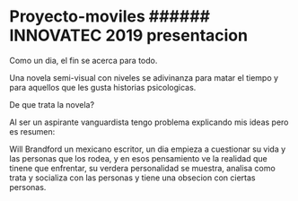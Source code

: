 # Proyecto-moviles ###### INNOVATEC 2019 presentacion
Como un dia, el fin se acerca para todo.

Una novela semi-visual con niveles se adivinanza para matar el tiempo y para aquellos que les gusta historias psicologicas.

De que trata la novela?

Al ser un aspirante vanguardista tengo problema explicando mis ideas pero es resumen:

Will Brandford un mexicano escritor, un dia empieza a cuestionar su vida y las personas que los rodea, y en esos pensamiento ve la realidad que
tinene que enfrentar, su verdera personalidad se muestra, analisa como trata y socializa con las personas y tiene una obsecion con
ciertas personas.

